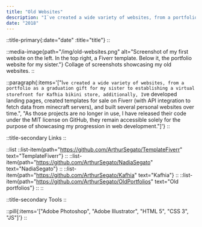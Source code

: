 ```yaml
---
title: "Old Websites"
description: "I`ve created a wide variety of websites, from a portfolio as a graduation gift for my sister to establishing a virtual storefront for Kafhia bikini store, additionally, I`ve developed landing pages, created templates for sale on Fiverr (with API integration to fetch data from minecraft servers), and built several personal websites over time."
date: "2018"
---
```


::title-primary{:date="date" :title="title"}
::

::media-image{path="/img/old-websites.png" alt="Screenshot of my first website on the left. In the top right, a Fiverr template. Below it, the portfolio website for my sister."}
Collage of screenshots showcasing my old websites.
::

::paragraph{:items='["I`ve created a wide variety of websites, from a portfolio as a graduation gift for my sister to establishing a virtual storefront for Kafhia bikini store, additionally, I`ve developed landing pages, created templates for sale on Fiverr (with API integration to fetch data from minecraft servers), and built several personal websites over time.", "As those projects are no longer in use, I have released their code under the MIT license on GitHub, they remain accessible solely for the purpose of showcasing my progression in web development."]'}
::

::title-secondary
Links
::

::list
    ::list-item{path="https://github.com/ArthurSegato/TemplateFiverr" text="TemplateFiverr"}
    ::
    ::list-item{path="https://github.com/ArthurSegato/NadiaSegato" text="NadiaSegato"}
    ::
    ::list-item{path="https://github.com/ArthurSegato/Kafhia" text="Kafhia"}
    ::
    ::list-item{path="https://github.com/ArthurSegato/OldPortfolios" text="Old portfolios"}
    ::
::

::title-secondary
Tools
::

::pill{:items='["Adobe Photoshop", "Adobe Illustrator", "HTML 5", "CSS 3", "JS"]'}
::